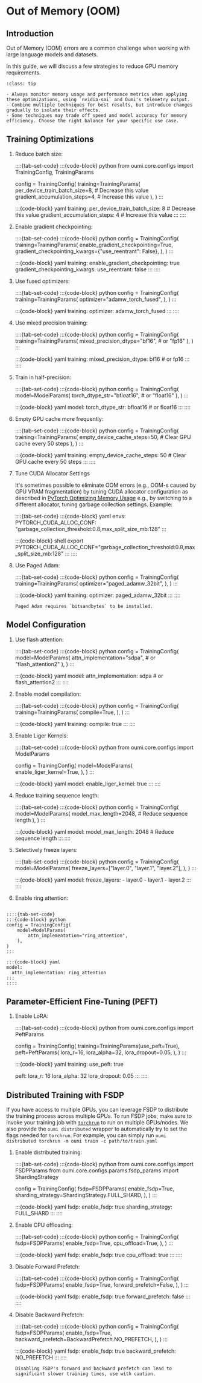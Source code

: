 # Out of Memory (OOM)

## Introduction

Out of Memory (OOM) errors are a common challenge when working with large language models and datasets.

In this guide, we will discuss a few strategies to reduce GPU memory requirements.

```{admonition} Best Practices
:class: tip

- Always monitor memory usage and performance metrics when applying these optimizations, using `nvidia-smi` and Oumi's telemetry output.
- Combine multiple techniques for best results, but introduce changes gradually to isolate their effects.
- Some techniques may trade off speed and model accuracy for memory efficiency. Choose the right balance for your specific use case.
```

## Training Optimizations

1. Reduce batch size:

    ::::{tab-set-code}
    :::{code-block} python
    from oumi.core.configs import TrainingConfig, TrainingParams

    config = TrainingConfig(
        training=TrainingParams(
            per_device_train_batch_size=8,  # Decrease this value
            gradient_accumulation_steps=4,  # Increase this value
        ),
    )
    :::

    :::{code-block} yaml
    training:
        per_device_train_batch_size: 8  # Decrease this value
        gradient_accumulation_steps: 4  # Increase this value
    :::
    ::::

2. Enable gradient checkpointing:

    ::::{tab-set-code}
    :::{code-block} python
    config = TrainingConfig(
        training=TrainingParams(
            enable_gradient_checkpointing=True,
            gradient_checkpointing_kwargs={"use_reentrant": False},
        ),
    )
    :::

    :::{code-block} yaml
    training:
        enable_gradient_checkpointing: true
        gradient_checkpointing_kwargs:
            use_reentrant: false
    :::
    ::::

3. Use fused optimizers:

    ::::{tab-set-code}
    :::{code-block} python
    config = TrainingConfig(
        training=TrainingParams(
            optimizer="adamw_torch_fused",
        ),
    )
    :::

    :::{code-block} yaml
    training:
        optimizer: adamw_torch_fused
    :::
    ::::

4. Use mixed precision training:

    ::::{tab-set-code}
    :::{code-block} python
    config = TrainingConfig(
        training=TrainingParams(
            mixed_precision_dtype="bf16",  # or "fp16"
        ),
    )
    :::

    :::{code-block} yaml
    training:
        mixed_precision_dtype: bf16  # or fp16
    :::
    ::::

5. Train in half-precision:

    ::::{tab-set-code}
    :::{code-block} python
    config = TrainingConfig(
        model=ModelParams(
            torch_dtype_str="bfloat16",  # or "float16"
        ),
    )
    :::

    :::{code-block} yaml
    model:
        torch_dtype_str: bfloat16  # or float16
    :::
    ::::

6. Empty GPU cache more frequently:

    ::::{tab-set-code}
    :::{code-block} python
    config = TrainingConfig(
        training=TrainingParams(
            empty_device_cache_steps=50,  # Clear GPU cache every 50 steps
        ),
    )
    :::

    :::{code-block} yaml
    training:
        empty_device_cache_steps: 50  # Clear GPU cache every 50 steps
    :::
    ::::

7. Tune CUDA Allocator Settings

    It's sometimes possible to eliminate OOM errors (e.g., OOM-s caused by GPU VRAM fragmentation) by tuning CUDA allocator configuration as described in [PyTorch Optimizing Memory Usage](https://pytorch.org/docs/stable/notes/cuda.html#optimizing-memory-usage-with-pytorch-cuda-alloc-conf) e.g., by switching to a different allocator, tuning garbage collection settings. Example:

    ::::{tab-set-code}
    :::{code-block} yaml
    envs:
        PYTORCH_CUDA_ALLOC_CONF: "garbage_collection_threshold:0.8,max_split_size_mb:128"
    :::

    :::{code-block} shell
    export PYTORCH_CUDA_ALLOC_CONF="garbage_collection_threshold:0.8,max_split_size_mb:128"
    :::
    ::::

8. Use Paged Adam:

    ::::{tab-set-code}
    :::{code-block} python
    config = TrainingConfig(
        training=TrainingParams(
            optimizer="paged_adamw_32bit",
        ),
    )
    :::

    :::{code-block} yaml
    training:
        optimizer: paged_adamw_32bit
    :::
    ::::

    ```{note}
    Paged Adam requires `bitsandbytes` to be installed.
    ```

## Model Configuration

1. Use flash attention:

    ::::{tab-set-code}
    :::{code-block} python
    config = TrainingConfig(
        model=ModelParams(
            attn_implementation="sdpa",  # or "flash_attention2"
        ),
    )
    :::

    :::{code-block} yaml
    model:
        attn_implementation: sdpa  # or flash_attention2
    :::
    ::::

2. Enable model compilation:

    ::::{tab-set-code}
    :::{code-block} python
    config = TrainingConfig(
        training=TrainingParams(
            compile=True,
        ),
    )
    :::

    :::{code-block} yaml
    training:
        compile: true
    :::
    ::::

3. Enable Liger Kernels:

    ::::{tab-set-code}
    :::{code-block} python
    from oumi.core.configs import ModelParams

    config = TrainingConfig(
        model=ModelParams(
            enable_liger_kernel=True,
        ),
    )
    :::

    :::{code-block} yaml
    model:
        enable_liger_kernel: true
    :::
    ::::

4. Reduce training sequence length:

    ::::{tab-set-code}
    :::{code-block} python
    config = TrainingConfig(
        model=ModelParams(
            model_max_length=2048,  # Reduce sequence length
        ),
    )
    :::

    :::{code-block} yaml
    model:
        model_max_length: 2048  # Reduce sequence length
    :::
    ::::

5. Selectively freeze layers:

    ::::{tab-set-code}
    :::{code-block} python
    config = TrainingConfig(
        model=ModelParams(
            freeze_layers=["layer.0", "layer.1", "layer.2"],
        ),
    )
    :::

    :::{code-block} yaml
    model:
        freeze_layers:
            - layer.0
            - layer.1
            - layer.2
    :::
    ::::

6. Enable ring attention:

````{versionadded} 0.2.0 (Coming soon)

::::{tab-set-code}
:::{code-block} python
config = TrainingConfig(
    model=ModelParams(
        attn_implementation="ring_attention",
    ),
)
:::

:::{code-block} yaml
model:
  attn_implementation: ring_attention
:::
::::
````

## Parameter-Efficient Fine-Tuning (PEFT)

1. Enable LoRA:

    ::::{tab-set-code}
    :::{code-block} python
    from oumi.core.configs import PeftParams

    config = TrainingConfig(
        training=TrainingParams(use_peft=True),
        peft=PeftParams(
            lora_r=16,
            lora_alpha=32,
            lora_dropout=0.05,
        ),
    )
    :::

    :::{code-block} yaml
    training:
        use_peft: true

    peft:
        lora_r: 16
        lora_alpha: 32
        lora_dropout: 0.05
    :::
    ::::

## Distributed Training with FSDP

If you have access to multiple GPUs, you can leverage FSDP to distribute the training process across multiple GPUs. To run FSDP jobs, make sure to invoke your training job with [`torchrun`](https://pytorch.org/docs/stable/elastic/run.html) to run on multiple GPUs/nodes. We also provide the `oumi distributed` wrapper to automatically try to set the flags needed for `torchrun`. For example, you can simply run `oumi distributed torchrun -m oumi train -c path/to/train.yaml`

1. Enable distributed training:

    ::::{tab-set-code}
    :::{code-block} python
    from oumi.core.configs import FSDPParams
    from oumi.core.configs.params.fsdp_params import ShardingStrategy

    config = TrainingConfig(
        fsdp=FSDPParams(
            enable_fsdp=True,
            sharding_strategy=ShardingStrategy.FULL_SHARD,
        ),
    )
    :::

    :::{code-block} yaml
    fsdp:
        enable_fsdp: true
        sharding_strategy: FULL_SHARD
    :::
    ::::

2. Enable CPU offloading:

    ::::{tab-set-code}
    :::{code-block} python
    config = TrainingConfig(
        fsdp=FSDPParams(
            enable_fsdp=True,
            cpu_offload=True,
        ),
    )
    :::

    :::{code-block} yaml
    fsdp:
        enable_fsdp: true
        cpu_offload: true
    :::
    ::::

3. Disable Forward Prefetch:

    ::::{tab-set-code}
    :::{code-block} python
    config = TrainingConfig(
        fsdp=FSDPParams(
            enable_fsdp=True,
            forward_prefetch=False,
        ),
    )
    :::

    :::{code-block} yaml
    fsdp:
        enable_fsdp: true
        forward_prefetch: false
    :::
    ::::

4. Disable Backward Prefetch:

    ::::{tab-set-code}
    :::{code-block} python
    config = TrainingConfig(
        fsdp=FSDPParams(
            enable_fsdp=True,
            backward_prefetch=BackwardPrefetch.NO_PREFETCH,
        ),
    )
    :::

    :::{code-block} yaml
    fsdp:
        enable_fsdp: true
        backward_prefetch: NO_PREFETCH
    :::
    ::::

    ```{attention}
    Disabling FSDP's forward and backward prefetch can lead to significant slower training times, use with caution.
    ```

